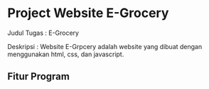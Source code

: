 # Project Website E-Grocery
Judul Tugas : E-Grocery

Deskripsi : Website E-Grpcery adalah website yang dibuat dengan menggunakan html, css, dan javascript. 

## Fitur Program

